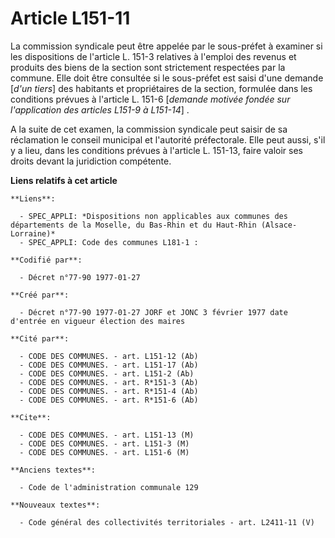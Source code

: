 # Article L151-11

La commission syndicale peut être appelée par le sous-préfet à examiner si les dispositions de l'article L. 151-3 relatives à
l'emploi des revenus et produits des biens de la section sont strictement respectées par la commune. Elle doit être consultée
si le sous-préfet est saisi d'une demande [*d'un tiers*] des habitants et propriétaires de la section, formulée dans les
conditions prévues à l'article L. 151-6 [*demande motivée fondée sur l'application des articles L151-9 à L151-14*] . 

A la suite de cet examen, la commission syndicale peut saisir de sa réclamation le conseil municipal et l'autorité
préfectorale. Elle peut aussi, s'il y a lieu, dans les conditions prévues à l'article L. 151-13, faire valoir ses droits
devant la juridiction compétente.

**Liens relatifs à cet article**

	**Liens**:

	  - SPEC_APPLI: *Dispositions non applicables aux communes des départements de la Moselle, du Bas-Rhin et du Haut-Rhin (Alsace-Lorraine)*
	  - SPEC_APPLI: Code des communes L181-1 :

	**Codifié par**:

	  - Décret n°77-90 1977-01-27

	**Créé par**:

	  - Décret n°77-90 1977-01-27 JORF et JONC 3 février 1977 date d'entrée en vigueur élection des maires

	**Cité par**:

	  - CODE DES COMMUNES. - art. L151-12 (Ab)
	  - CODE DES COMMUNES. - art. L151-17 (Ab)
	  - CODE DES COMMUNES. - art. L151-2 (Ab)
	  - CODE DES COMMUNES. - art. R*151-3 (Ab)
	  - CODE DES COMMUNES. - art. R*151-4 (Ab)
	  - CODE DES COMMUNES. - art. R*151-6 (Ab)

	**Cite**:

	  - CODE DES COMMUNES. - art. L151-13 (M)
	  - CODE DES COMMUNES. - art. L151-3 (M)
	  - CODE DES COMMUNES. - art. L151-6 (M)

	**Anciens textes**:

	  - Code de l'administration communale 129

	**Nouveaux textes**:

	  - Code général des collectivités territoriales - art. L2411-11 (V)
